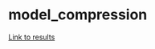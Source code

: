 # model_compression

[Link to results](https://docs.google.com/spreadsheets/d/1raJc55pfesADS5l5FFFuZklGGY3s23ml3yISpkk02g0/edit?usp=sharing)